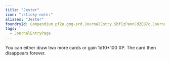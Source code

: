 ```yaml
---
title: "Jester"
icon: ":sticky-note:"
aliases: "Jester"
foundryId: Compendium.pf2e.gmg-srd.JournalEntry.SbfCzPannCdZEB7c.JournalEntryPage.NbMv1ysfopUBa2zR
tags:
  - JournalEntryPage
---
```

You can either draw two more cards or gain 1d10\*100 XP. The card then disappears forever.